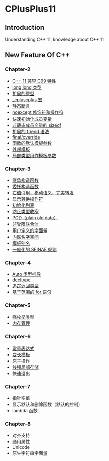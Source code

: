 # CPlusPlus11

## Introduction
Understanding C++ 11, knowledge about C++ 11

## New Feature Of C++

### Chapter-2
+ [C++ 11 兼容 C99 特性](./Chapter-2/2-1-Compatible%20Feature%20with%20C99.md)
+ [long long 类型](./Chapter-2/2-2-long%20long.md)
+ [扩展的整型](./Chapter-2/2-3-Extended%20int.md)
+ [_cpluscplus 宏](./Chapter-2/2-4-__cpluscplus.md)
+ [静态断言](./Chapter-2/2-5-static_assert.md)
+ [noexcept 修饰符和操作符](./Chapter-2/2-6-noexcept.md)
+ [快速初始化成员变量](./Chapter-2/2-7-Initialization.md)
+ [非静态成员变量的 sizeof](./Chapter-2/2-8-sizeof.md)
+ [扩展的 friend 语法](./Chapter-2/2-9-friend-extend.md)
+ [final/override](./Chapter-2/2-10-final-override.md)
+ [函数的默认模板参数](./Chapter-2/2-11-Default%20template%20parameter.md)
+ [外部模板](./Chapter-2/2-12-External%20template.md)
+ [局部类型用作模板参数](./Chapter-2/2-13-Template%20Parameters.md)

### Chapter-3
+ [继承构造函数](./Chapter-3/3-1-Inherit%20constructor.md)
+ [委托构造函数](./Chapter-3/3-2-delegating%20constructor.md)
+ [右值引用，移动语义，完美转发](./Chapter-3/3-3-Rvalue%20reference.md)
+ [显示转换操作符](./Chapter-3/3-4-Explict%20Conversion%20opeartions.md)
+ [初始化列表](./Chapter-3/3-5-Initializer%20list.md)
+ [防止类型收窄](./Chapter-3/3-6-Preventing%20narrowing.md)
+ [POD（plain old data）](./Chapter-3/3-7-POD%20Type.md)
+ [非受限联合体](./Chapter-3/3-8-Unrestricted%20union.md)
+ [用户定义的字面量](./Chapter-3/3-9-user-defined%20literals.md)
+ [内联名字空间](./Chapter-3/3-10-Inline%20namespace.md)
+ [模板别名](./Chapter-3/3-11-template%20alias.md)
+ [一般化的 SFINAE 规则](./Chapter-3/3-12-Generalized%20SFINAE%20rules.md)

### Chapter-4
+ [Auto 类型推导](./Chapter-4/4-2-Auto.md)
+ [decltype](./Chapter-4/4-3-Decltype.md) 
+ [追踪返回类型](./Chapter-4/4-4-Trailing%20return%20type.md)
+ [基于范围的 for 语句](./Chapter-4/4-5-range-based%20for%20statement.md)

### Chapter-5
+ [强枚举类型](./Chapter-5/5-1-Enum%20class.md)
+ [内存管理](./Chapter-5/5-2-Memory%20Management.md)

### Chapter-6
+ [常量表达式](./Chapter-6/6-1-constexpr.md)
+ [变长模板](./Chapter-6/6-2-variadic%20templates.md)
+ [原子操作](./Chapter-6/6-3-atomic.md)
+ [线程局部存储](./Chapter-6/6-4-thread-local%20storage.md)
+ 快速退出

### Chapter-7
+ 指针空值
+ 显示默认和删除函数（默认的控制）
+ lambda 函数

### Chapter-8
+ 对齐支持
+ 通用属性
+ Unicode
+ 原生字符串字面量